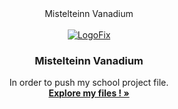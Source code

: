 <div align ="center">
  <head>Mistelteinn Vanadium</head>
</div>

<br />
<div align="center">
<a href="https://ibb.co/ck5rNFK"><img src="https://i.ibb.co/LYwZCtD/LogoFix.png" alt="LogoFix" border="0"></a>

<h3 align="center">Mistelteinn Vanadium</h3>

  <p align="center">
    In order to push my school project file.
    <br />
    <a href="https://github.com/XavenaXv/Mistelteinn-Vanadium"><strong>Explore my files ! »</strong></a>
    <br />
  </p>
</div>
